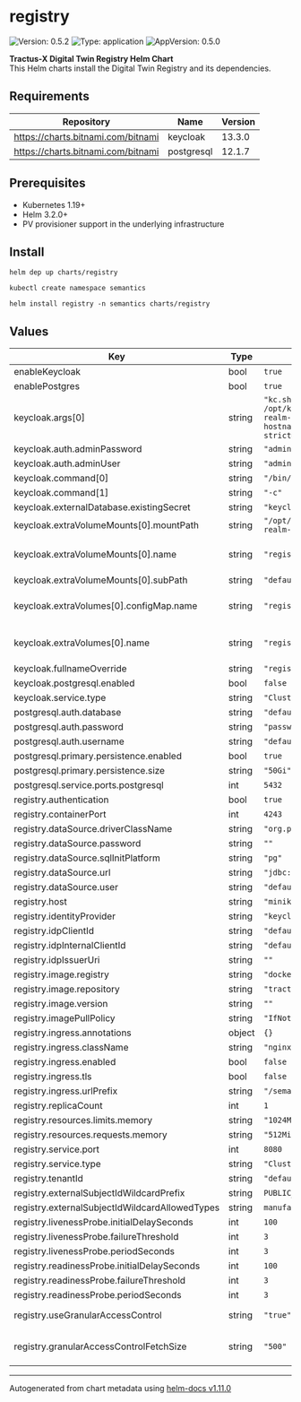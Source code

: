 # registry

![Version: 0.5.2](https://img.shields.io/badge/Version-0.5.2-informational?style=flat-square) ![Type: application](https://img.shields.io/badge/Type-application-informational?style=flat-square) ![AppVersion: 0.5.0](https://img.shields.io/badge/AppVersion-0.5.0-informational?style=flat-square)

**Tractus-X Digital Twin Registry Helm Chart**<br/>
This Helm charts install the Digital Twin Registry and its dependencies.

## Requirements

| Repository | Name | Version |
|------------|------|---------|
| https://charts.bitnami.com/bitnami | keycloak | 13.3.0 |
| https://charts.bitnami.com/bitnami | postgresql | 12.1.7 |

## Prerequisites
- Kubernetes 1.19+
- Helm 3.2.0+
- PV provisioner support in the underlying infrastructure

## Install
```
helm dep up charts/registry

kubectl create namespace semantics

helm install registry -n semantics charts/registry

```


## Values

| Key                                            | Type   | Default                                                                                                                                                       | Description                                                                                 |
|------------------------------------------------|--------|---------------------------------------------------------------------------------------------------------------------------------------------------------------|---------------------------------------------------------------------------------------------|
| enableKeycloak                                 | bool   | `true`                                                                                                                                                        |                                                                                             |
| enablePostgres                                 | bool   | `true`                                                                                                                                                        |                                                                                             |
| keycloak.args[0]                               | string | `"kc.sh import --file /opt/keycloak/data/import/default-realm-import.json; kc.sh start-dev --hostname=registry-keycloak --hostname-strict=false --proxy=edge"` |                                                                                             |
| keycloak.auth.adminPassword                    | string | `"admin"`                                                                                                                                                     |                                                                                             |
| keycloak.auth.adminUser                        | string | `"admin"`                                                                                                                                                     |                                                                                             |
| keycloak.command[0]                            | string | `"/bin/sh"`                                                                                                                                                   |                                                                                             |
| keycloak.command[1]                            | string | `"-c"`                                                                                                                                                        |                                                                                             |
| keycloak.externalDatabase.existingSecret       | string | `"keycloak-database-credentials"`                                                                                                                             |                                                                                             |
| keycloak.extraVolumeMounts[0].mountPath        | string | `"/opt/keycloak/data/import/default-realm-import.json"`                                                                                                       |                                                                                             |
| keycloak.extraVolumeMounts[0].name             | string | `"registry-keycloak-configmap"`                                                                                                                               | default is "{{ .Values.keycloak.fullnameOverride }}-configmap"                              |
| keycloak.extraVolumeMounts[0].subPath          | string | `"default-realm-import.json"`                                                                                                                                 |                                                                                             |
| keycloak.extraVolumes[0].configMap.name        | string | `"registry-keycloak-configmap"`                                                                                                                                           | default is "{{ .Values.keycloak.fullnameOverride }}-configmap"                                                                                            |
| keycloak.extraVolumes[0].name                  | string | `"registry-keycloak-configmap"`                                                                                                                                           | default is "{{ .Values.keycloak.fullnameOverride }}-configmap"                                                                                            |
| keycloak.fullnameOverride                      | string | `"registry-keycloak"`                                                                                                                                         |                                                                                             |
| keycloak.postgresql.enabled                    | bool   | `false`                                                                                                                                                       |                                                                                             |
| keycloak.service.type                          | string | `"ClusterIP"`                                                                                                                                                 |                                                                                             |
| postgresql.auth.database                       | string | `"default-database"`                                                                                                                                          |                                                                                             |
| postgresql.auth.password                       | string | `"password"`                                                                                                                                                  |                                                                                             |
| postgresql.auth.username                       | string | `"default-user"`                                                                                                                                              |                                                                                             |
| postgresql.primary.persistence.enabled         | bool   | `true`                                                                                                                                                        |                                                                                             |
| postgresql.primary.persistence.size            | string | `"50Gi"`                                                                                                                                                      |                                                                                             |
| postgresql.service.ports.postgresql            | int    | `5432`                                                                                                                                                        |                                                                                             |
| registry.authentication                        | bool   | `true`                                                                                                                                                        |                                                                                             |
| registry.containerPort                         | int    | `4243`                                                                                                                                                        |                                                                                             |
| registry.dataSource.driverClassName            | string | `"org.postgresql.Driver"`                                                                                                                                     |                                                                                             |
| registry.dataSource.password                   | string | `""`                                                                                                                                                          |                                                                                             |
| registry.dataSource.sqlInitPlatform            | string | `"pg"`                                                                                                                                                        |                                                                                             |
| registry.dataSource.url                        | string | `"jdbc:postgresql://database:5432"`                                                                                                                           |                                                                                             |
| registry.dataSource.user                       | string | `"default-user"`                                                                                                                                              |                                                                                             |
| registry.host                                  | string | `"minikube"`                                                                                                                                                  |                                                                                             |
| registry.identityProvider                      | string | `"keycloak"`                                                                                                                                                  |                                                                                             |
| registry.idpClientId                           | string | `"default-client"`                                                                                                                                            |                                                                                             |
| registry.idpInternalClientId                   | string | `"default-client"`                                                                                                                                            |                                                                                             |
| registry.idpIssuerUri                          | string | `""`                                                                                                                                                          |                                                                                             |
| registry.image.registry                        | string | `"docker.io"`                                                                                                                                                 |                                                                                             |
| registry.image.repository                      | string | `"tractusx/sldt-digital-twin-registry"`                                                                                                                       |                                                                                             |
| registry.image.version                         | string | `""`                                                                                                                                                          |                                                                                             |
| registry.imagePullPolicy                       | string | `"IfNotPresent"`                                                                                                                                              |                                                                                             |
| registry.ingress.annotations                   | object | `{}`                                                                                                                                                          |                                                                                             |
| registry.ingress.className                     | string | `"nginx"`                                                                                                                                                     |                                                                                             |
| registry.ingress.enabled                       | bool   | `false`                                                                                                                                                       |                                                                                             |
| registry.ingress.tls                           | bool   | `false`                                                                                                                                                       |                                                                                             |
| registry.ingress.urlPrefix                     | string | `"/semantics/registry"`                                                                                                                                       |                                                                                             |
| registry.replicaCount                          | int    | `1`                                                                                                                                                           |                                                                                             |
| registry.resources.limits.memory               | string | `"1024Mi"`                                                                                                                                                    |                                                                                             |
| registry.resources.requests.memory             | string | `"512Mi"`                                                                                                                                                     |                                                                                             |
| registry.service.port                          | int    | `8080`                                                                                                                                                        |                                                                                             |
| registry.service.type                          | string | `"ClusterIP"`                                                                                                                                                 |                                                                                             |
| registry.tenantId                              | string | `"default-tenant"`                                                                                                                                            |                                                                                             |
| registry.externalSubjectIdWildcardPrefix       | string | `PUBLIC_READABLE`                                                                                                                                             |                                                                                             |
| registry.externalSubjectIdWildcardAllowedTypes | string | `manufacturerPartId,assetLifecyclePhase`                                                                                                                      |                                                                                             |
| registry.livenessProbe.initialDelaySeconds     | int    | `100`                                                                                                                                                         |                                                                                             |
| registry.livenessProbe.failureThreshold        | int    | `3`                                                                                                                                                           |                                                                                             |
| registry.livenessProbe.periodSeconds           | int    | `3`                                                                                                                                                           |                                                                                             |
| registry.readinessProbe.initialDelaySeconds    | int    | `100`                                                                                                                                                         |                                                                                             |
| registry.readinessProbe.failureThreshold       | int    | `3`                                                                                                                                                           |                                                                                             |
| registry.readinessProbe.periodSeconds          | int    | `3`                                                                                                                                                           |                                                                                             |
| registry.useGranularAccessControl              | string | `"true"`                                                                                                                                                      | Turns the granular access control on/off.                                                   |
| registry.granularAccessControlFetchSize        | string | `"500"`                                                                                                                                                       | Defines how many records should be fetched in one query when using granular access control. |

----------------------------------------------
Autogenerated from chart metadata using [helm-docs v1.11.0](https://github.com/norwoodj/helm-docs/releases/v1.11.0)
